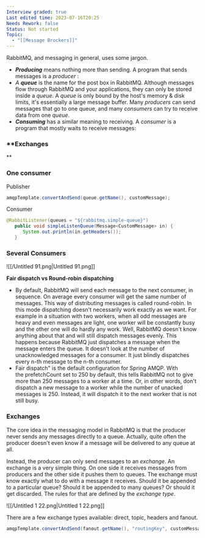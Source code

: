 ```yaml
---
Interview graded: true
Last edited time: 2023-07-16T20:25
Needs Rework: false
Status: Not started
Topic:
  - "[[Message Brockers]]"
---
```

RabbitMQ, and messaging in general, uses some jargon.

- **_Producing_** means nothing more than sending. A program that sends messages is a _producer_ :
- _A_ **_queue_** is the name for the post box in RabbitMQ. Although messages flow through RabbitMQ and your applications, they can only be stored inside a _queue_. A _queue_ is only bound by the host's memory & disk limits, it's essentially a large message buffer. Many _producers_ can send messages that go to one queue, and many _consumers_ can try to receive data from one _queue_.
- **_Consuming_** has a similar meaning to receiving. A _consumer_ is a program that mostly waits to receive messages:

### **Exchanges  
  
**

### One consumer

Publisher

```Java
amqpTemplate.convertAndSend(queue.getName(), customMessage);
```

Consumer

```Java
@RabbitListener(queues = "${rabbitmq.simple-queue}")
   public void simpleListenQueue(Message<CustomMessage> in) {
      System.out.println(in.getHeaders());
   }
```

### Several Consumers

![[/Untitled 91.png|Untitled 91.png]]

**Fair dispatch vs Round-robin dispatching**

- By default, RabbitMQ will send each message to the next consumer, in sequence. On average every consumer will get the same number of messages. This way of distributing messages is called round-robin. In this mode dispatching doesn't necessarily work exactly as we want. For example in a situation with two workers, when all odd messages are heavy and even messages are light, one worker will be constantly busy and the other one will do hardly any work. Well, RabbitMQ doesn't know anything about that and will still dispatch messages evenly. This happens because RabbitMQ just dispatches a message when the message enters the queue. It doesn't look at the number of unacknowledged messages for a consumer. It just blindly dispatches every n-th message to the n-th consumer.
- Fair dispatch" is the default configuration for Spring AMQP. With the prefetchCount set to 250 by default, this tells RabbitMQ not to give more than 250 messages to a worker at a time. Or, in other words, don't dispatch a new message to a worker while the number of unacked messages is 250. Instead, it will dispatch it to the next worker that is not still busy.

### Exchanges

The core idea in the messaging model in RabbitMQ is that the producer never sends any messages directly to a queue. Actually, quite often the producer doesn't even know if a message will be delivered to any queue at all.

Instead, the producer can only send messages to an _exchange_. An exchange is a very simple thing. On one side it receives messages from producers and the other side it pushes them to queues. The exchange must know exactly what to do with a message it receives. Should it be appended to a particular queue? Should it be appended to many queues? Or should it get discarded. The rules for that are defined by the _exchange type_.

![[/Untitled 1 22.png|Untitled 1 22.png]]

There are a few exchange types available: direct, topic, headers and fanout.

```Java
amqpTemplate.convertAndSend(fanout.getName(), "routingKey", customMessage);
```
